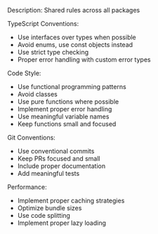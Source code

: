 Description: Shared rules across all packages

TypeScript Conventions:

- Use interfaces over types when possible
- Avoid enums, use const objects instead
- Use strict type checking
- Proper error handling with custom error types

Code Style:

- Use functional programming patterns
- Avoid classes
- Use pure functions where possible
- Implement proper error handling
- Use meaningful variable names
- Keep functions small and focused

Git Conventions:

- Use conventional commits
- Keep PRs focused and small
- Include proper documentation
- Add meaningful tests

Performance:

- Implement proper caching strategies
- Optimize bundle sizes
- Use code splitting
- Implement proper lazy loading
